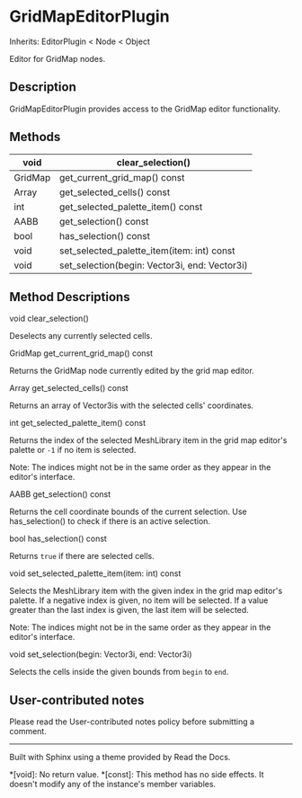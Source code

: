 # GridMapEditorPlugin

Inherits: EditorPlugin < Node < Object

Editor for GridMap nodes.

## Description

GridMapEditorPlugin provides access to the GridMap editor functionality.

## Methods

void | clear_selection()  
---|---  
GridMap | get_current_grid_map() const  
Array | get_selected_cells() const  
int | get_selected_palette_item() const  
AABB | get_selection() const  
bool | has_selection() const  
void | set_selected_palette_item(item: int) const  
void | set_selection(begin: Vector3i, end: Vector3i)  
  
## Method Descriptions

void clear_selection()

Deselects any currently selected cells.

GridMap get_current_grid_map() const

Returns the GridMap node currently edited by the grid map editor.

Array get_selected_cells() const

Returns an array of Vector3is with the selected cells' coordinates.

int get_selected_palette_item() const

Returns the index of the selected MeshLibrary item in the grid map editor's
palette or `-1` if no item is selected.

Note: The indices might not be in the same order as they appear in the
editor's interface.

AABB get_selection() const

Returns the cell coordinate bounds of the current selection. Use
has_selection() to check if there is an active selection.

bool has_selection() const

Returns `true` if there are selected cells.

void set_selected_palette_item(item: int) const

Selects the MeshLibrary item with the given index in the grid map editor's
palette. If a negative index is given, no item will be selected. If a value
greater than the last index is given, the last item will be selected.

Note: The indices might not be in the same order as they appear in the
editor's interface.

void set_selection(begin: Vector3i, end: Vector3i)

Selects the cells inside the given bounds from `begin` to `end`.

## User-contributed notes

Please read the User-contributed notes policy before submitting a comment.

* * *

Built with Sphinx using a theme provided by Read the Docs.

  *[void]: No return value.
  *[const]: This method has no side effects. It doesn't modify any of the instance's member variables.

